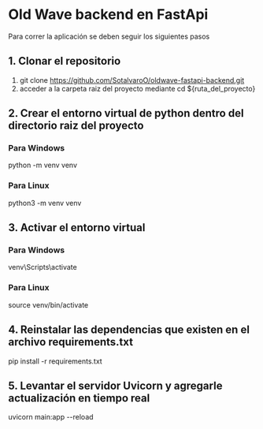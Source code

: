 # Old Wave backend en FastApi
Para correr la aplicación se deben seguir los siguientes pasos
## 1. Clonar el repositorio
1. git clone https://github.com/SotalvaroO/oldwave-fastapi-backend.git
2. acceder a la carpeta raiz del proyecto mediante cd ${ruta_del_proyecto}
## 2. Crear el entorno virtual de python dentro del directorio raiz del proyecto
### Para Windows
python -m venv venv
### Para Linux
python3 -m venv venv
## 3. Activar el entorno virtual
### Para Windows
venv\Scripts\activate
### Para Linux
source venv/bin/activate
## 4. Reinstalar las dependencias que existen en el archivo requirements.txt
pip install -r requirements.txt
## 5. Levantar el servidor Uvicorn y agregarle actualización en tiempo real
uvicorn main:app --reload
